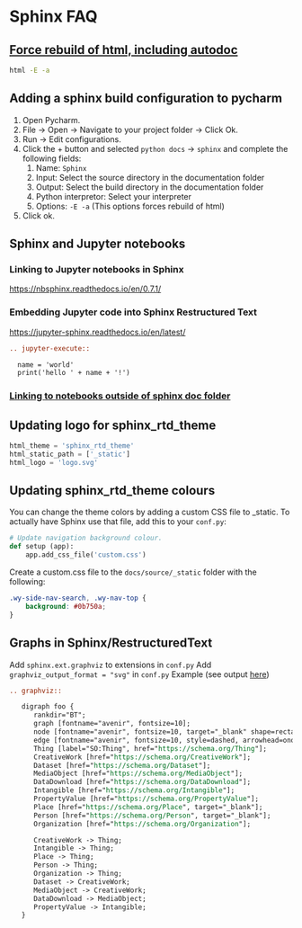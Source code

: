 # Sphinx FAQ

## [Force rebuild of html, including autodoc](http://stackoverflow.com/questions/21019505/sphinx-force-rebuild-of-html-including-autodoc)
```bash
html -E -a
```
## Adding a sphinx build configuration to pycharm
1. Open Pycharm.
2. File -> Open -> Navigate to your project folder -> Click Ok.
3. Run -> Edit configurations. 
4. Click the + button and selected `python docs` -> `sphinx` and complete the 
following fields:
    1. Name: `Sphinx`
    2. Input: Select the source directory in the documentation folder
    3. Output: Select the build directory in the documentation folder
    4. Python interpretor: Select your interpreter
    5. Options: `-E -a` (This options forces rebuild of html)
5. Click ok.

## Sphinx and Jupyter notebooks
### Linking to Jupyter notebooks in Sphinx
https://nbsphinx.readthedocs.io/en/0.7.1/

### Embedding Jupyter code into Sphinx Restructured Text
https://jupyter-sphinx.readthedocs.io/en/latest/
```rest
.. jupyter-execute::

  name = 'world'
  print('hello ' + name + '!')
```
### [Linking to notebooks outside of sphinx doc folder](https://github.com/vidartf/nbsphinx-link)

## Updating logo for sphinx_rtd_theme
```python
html_theme = 'sphinx_rtd_theme'
html_static_path = ['_static']
html_logo = 'logo.svg'
```

## Updating sphinx_rtd_theme colours
You can change the theme colors by adding a custom CSS file to _static. To actually have Sphinx use that file, add this to your `conf.py`:
```python
# Update navigation background colour.
def setup (app):
    app.add_css_file('custom.css')
```

Create a custom.css file to the `docs/source/_static` folder with the following:
```css
.wy-side-nav-search, .wy-nav-top {
    background: #0b750a;
}
```

## Graphs in Sphinx/RestructuredText
Add `sphinx.ext.graphviz` to extensions in `conf.py`
Add `graphviz_output_format = "svg"` in `conf.py`
Example (see output [here](https://so-tools.readthedocs.io/en/latest/index.html))
```rest
.. graphviz::

   digraph foo {
      rankdir="BT";
      graph [fontname="avenir", fontsize=10];
      node [fontname="avenir", fontsize=10, target="_blank" shape=rectangle, style=filled, fillcolor=darkseagreen2];
      edge [fontname="avenir", fontsize=10, style=dashed, arrowhead=onormal];
      Thing [label="SO:Thing", href="https://schema.org/Thing"];
      CreativeWork [href="https://schema.org/CreativeWork"];
      Dataset [href="https://schema.org/Dataset"];
      MediaObject [href="https://schema.org/MediaObject"];
      DataDownload [href="https://schema.org/DataDownload"];
      Intangible [href="https://schema.org/Intangible"];
      PropertyValue [href="https://schema.org/PropertyValue"];
      Place [href="https://schema.org/Place", target="_blank"];
      Person [href="https://schema.org/Person", target="_blank"];
      Organization [href="https://schema.org/Organization"];

      CreativeWork -> Thing;
      Intangible -> Thing;
      Place -> Thing;
      Person -> Thing;
      Organization -> Thing;
      Dataset -> CreativeWork;
      MediaObject -> CreativeWork;
      DataDownload -> MediaObject;
      PropertyValue -> Intangible;
   }
```